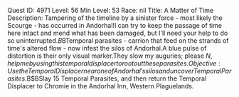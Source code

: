 Quest ID: 4971
Level: 56
Min Level: 53
Race: nil
Title: A Matter of Time
Description: Tampering of the timeline by a sinister force - most likely the Scourge - has occurred in Andorhal!I can try to keep the passage of time here intact and mend what has been damaged, but I'll need your help to do so uninterrupted.$B$BTemporal parasites - carrion that feed on the strands of time's altered flow - now infest the silos of Andorhal.A blue pulse of distortion is their only visual marker.They slow my auguries; please $N, help me by using this temporal displacer to root out these parasites.
Objective: Use the Temporal Displacer near one of Andorhal's silos and uncover Temporal Parasites.$B$BSlay 15 Temporal Parasites, and then return the Temporal Displacer to Chromie in the Andorhal Inn, Western Plaguelands.
